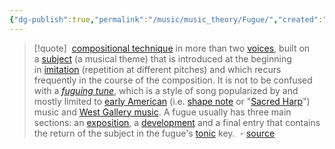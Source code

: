 ```yaml
---
{"dg-publish":true,"permalink":"/music/music_theory/Fugue/","created":"2024-02-29T22:19:56.397-06:00","updated":"2024-03-01T00:21:31.000-06:00"}
---
```


> [!quote]
>  [compositional technique](https://en.wikipedia.org/wiki/Musical_composition "Musical composition") in more than two [voices](https://en.wikipedia.org/wiki/Voice_(music) "Voice (music)"), built on a [subject](https://en.wikipedia.org/wiki/Subject_(music) "Subject (music)") (a musical theme) that is introduced at the beginning in [imitation](https://en.wikipedia.org/wiki/Imitation_(music) "Imitation (music)") (repetition at different pitches) and which recurs frequently in the course of the composition. It is not to be confused with a _[fuguing tune](https://en.wikipedia.org/wiki/Fuguing_tune "Fuguing tune")_, which is a style of song popularized by and mostly limited to [early American](https://en.wikipedia.org/wiki/Music_history_of_the_United_States "Music history of the United States") (i.e. [shape note](https://en.wikipedia.org/wiki/Shape_note "Shape note") or "[Sacred Harp](https://en.wikipedia.org/wiki/Sacred_Harp "Sacred Harp")") music and [West Gallery music](https://en.wikipedia.org/wiki/West_gallery_music "West gallery music"). A fugue usually has three main sections: an [exposition](https://en.wikipedia.org/wiki/Exposition_(music) "Exposition (music)"), a [development](https://en.wikipedia.org/wiki/Development_(music) "Development (music)") and a final entry that contains the return of the subject in the fugue's [tonic](https://en.wikipedia.org/wiki/Tonic_(music) "Tonic (music)") key.
>  - [source](https://en.wikipedia.org/wiki/Fugue)
